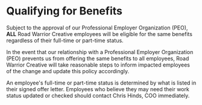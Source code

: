 # Qualifying for Benefits

Subject to the approval of our Professional Employer Organization (PEO), __ALL__ Road Warrior Creative employees will be eligible for the same benefits regardless of their full-time or part-time status. 

In the event that our relationship with a Professional Employer Organization (PEO) prevents us from offering the same benefits to all employees, Road Warrior Creative will take reasonable steps to inform impacted employees of the change and update this policy accordingly.

An employee's full-time or part-time status is determined by what is listed in their signed offer letter. Employees who believe they may need their work status updated or checked should contact Chris Hinds, COO immediately.
